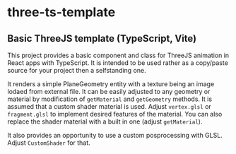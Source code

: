 # three-ts-template
## Basic ThreeJS template (TypeScript, Vite)

This project provides a basic component and class for ThreeJS animation in React apps with TypeScript. It is intended to be used rather as a copy/paste source for your project then a selfstanding one.

It renders a simple PlaneGeometry entity with a texture being an image lodaed from external file. It can be easily adjusted to any geometry or material by modification of ```getMaterial``` and ```getGeometry``` methods. It is assumed that a custom shader material is used. Adjust ```vertex.glsl``` or ```fragment.glsl``` to implement desired features of the material. You can also replace the shader material with a built in one (adjust ```getMaterial```).

It also provides an opportunity to use a custom posprocessing with GLSL. Adjust ```CustomShader``` for that.
